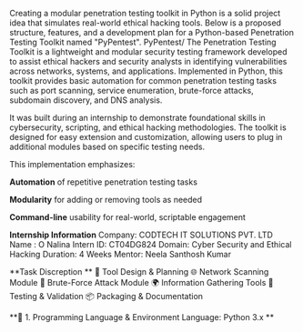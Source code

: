 Creating a modular penetration testing toolkit in Python is a solid project idea that simulates real-world ethical hacking tools. Below is a proposed structure, features, and a development plan for a Python-based Penetration Testing Toolkit named "PyPentest".
PyPentest/
The Penetration Testing Toolkit is a lightweight and modular security testing framework developed to assist ethical hackers and security analysts in identifying vulnerabilities across networks, systems, and applications. Implemented in Python, this toolkit provides basic automation for common penetration testing tasks such as port scanning, service enumeration, brute-force attacks, subdomain discovery, and DNS analysis.

It was built during an internship to demonstrate foundational skills in cybersecurity, scripting, and ethical hacking methodologies. The toolkit is designed for easy extension and customization, allowing users to plug in additional modules based on specific testing needs.

This implementation emphasizes:

**Automation** of repetitive penetration testing tasks

**Modularity** for adding or removing tools as needed

**Command-line** usability for real-world, scriptable engagement

**Internship Information**
Company: CODTECH IT SOLUTIONS PVT. LTD
Name : O Nalina
Intern ID: CT04DG824
Domain: Cyber Security and Ethical Hacking
Duration: 4 Weeks
Mentor: Neela Santhosh Kumar

**Task Discreption **
🔧 Tool Design & Planning
🌐 Network Scanning Module
🔐 Brute-Force Attack Module
🌍 Information Gathering Tools
🧪 Testing & Validation
📦 Packaging & Documentation

**🔧 1. Programming Language & Environment
Language: Python 3.x
**
